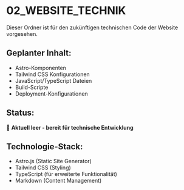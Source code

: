 # 02_WEBSITE_TECHNIK

Dieser Ordner ist für den zukünftigen technischen Code der Website vorgesehen.

## Geplanter Inhalt:
- Astro-Komponenten
- Tailwind CSS Konfigurationen
- JavaScript/TypeScript Dateien
- Build-Scripte
- Deployment-Konfigurationen

## Status:
🚧 **Aktuell leer - bereit für technische Entwicklung**

## Technologie-Stack:
- Astro.js (Static Site Generator)
- Tailwind CSS (Styling)
- TypeScript (für erweiterte Funktionalität)
- Markdown (Content Management)
